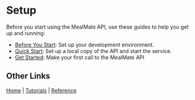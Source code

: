# Setup

Before you start using the MealMate API, use these guides to help you get up and running:

* [Before You Start](./prerequisites/mmbefore-you-start.md): Set up your development environment.
* [Quick Start](./prerequisites/mmquickstart.md): Set up a local copy of the API and start the service.
* [Get Started](./prerequisites/mmget-started.md): Make your first call to the MealMate API

## Other Links

[Home](index.md) | [Tutorials](mmtutorial.md) | [Reference](mmref.md)
